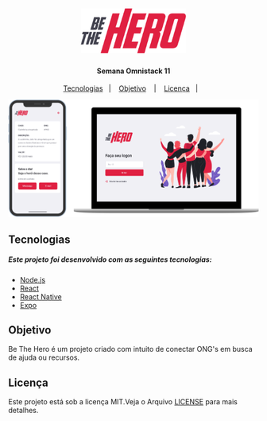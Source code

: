 <h1 align="center">
<img src=".github/logo@3x.png" width="212" "height="90" />
</h1>
<div align="center">
<h4>Semana Omnistack 11</h4>


<a href="#Techs">Tecnologias</a>&nbsp;&nbsp;&nbsp;|&nbsp;&nbsp;&nbsp;
<a href="#Objective">Objetivo</a> &nbsp;&nbsp;&nbsp;|&nbsp;&nbsp;&nbsp;
<a href="#License">Licença</a>&nbsp;&nbsp;&nbsp;|&nbsp;&nbsp;&nbsp;

<img src=".github/bethehero.png"/>




</div>

<h2><a name="Techs">Tecnologias</h2>
<h5>Este projeto foi desenvolvido com as seguintes tecnologias:</h5>

<ul>
<li><a href="https://nodejs.org/en/">Node.js<a/></li>
<li><a href="https://reactjs.org">React</a></li>
<li><a href="https://facebook.github.io/react-native/">React Native</a></li>
<li><a href="https://expo.io/">Expo</a></li>
</ul>

<h2><a name="Objective">Objetivo</h2>
<p>Be The Hero é um projeto criado com intuito de conectar ONG's em busca de ajuda ou recursos.</p>


<h2><a name="License">Licença</h2>
<p>Este projeto está sob a licença MIT.Veja o Arquivo <a href="LICENSE.md">LICENSE</a> para mais detalhes.</p>
